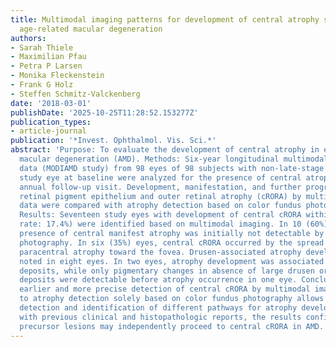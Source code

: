 ```yaml
---
title: Multimodal imaging patterns for development of central atrophy secondary to
  age-related macular degeneration
authors:
- Sarah Thiele
- Maximilian Pfau
- Petra P Larsen
- Monika Fleckenstein
- Frank G Holz
- Steffen Schmitz-Valckenberg
date: '2018-03-01'
publishDate: '2025-10-25T11:28:52.153277Z'
publication_types:
- article-journal
publication: '*Invest. Ophthalmol. Vis. Sci.*'
abstract: 'Purpose: To evaluate the development of central atrophy in eyes with age-related
  macular degeneration (AMD). Methods: Six-year longitudinal multimodal retinal imaging
  data (MODIAMD study) from 98 eyes of 98 subjects with non-late-stage AMD in the
  study eye at baseline were analyzed for the presence of central atrophy at each
  annual follow-up visit. Development, manifestation, and further progression of complete
  retinal pigment epithelium and outer retinal atrophy (cRORA) by multimodal imaging
  data were compared with atrophy detection based on color fundus photography only.
  Results: Seventeen study eyes with development of central cRORA within 6 years (cumulative
  rate: 17.4%) were identified based on multimodal imaging. In 10 (60%) of these eyes,
  presence of central manifest atrophy was initially not detectable by color fundus
  photography. In six (35%) eyes, central cRORA occurred by the spread of existing
  paracentral atrophy toward the fovea. Drusen-associated atrophy development was
  noted in eight eyes. In two eyes, atrophy development was associated with refractile
  deposits, while only pigmentary changes in absence of large drusen or refractile
  deposits were detectable before atrophy occurrence in one eye. Conclusions: The
  earlier and more precise detection of central cRORA by multimodal imaging as compared
  to atrophy detection solely based on color fundus photography allows for more accurate
  detection and identification of different pathways for atrophy development. In accordance
  with previous clinical and histopathologic reports, the results confirm that different
  precursor lesions may independently proceed to central cRORA in AMD.'
---
```

